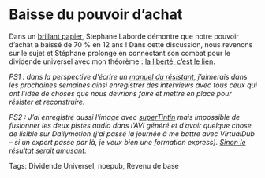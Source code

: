 # Baisse du pouvoir d’achat

Dans un [brillant papier](http://www.creationmonetaire.info/2010/04/pouvoir-dachat-de-leuro-de-1997-2010.html), Stephane Laborde démontre que notre pouvoir d’achat a baissé de 70 % en 12 ans ! Dans cette discussion, nous revenons sur le sujet et Stéphane prolonge en connectant son combat pour le dividende universel avec mon théorème : [la liberté, c’est le lien](/2010/05/08/la-liberte-le-lien/).

*PS1 : dans la perspective d’écrire un [manuel du résistant](/2010/05/10/manuel-du-resistant/), j’aimerais dans les prochaines semaines ainsi enregistrer des interviews avec tous ceux qui ont l’idée de choses que nous devrions faire et mettre en place pour résister et reconstruire.*

*PS2 : J’ai enregistré aussi l’image avec [superTintin](http://www.supertintin.com/) mais impossible de fusionner les deux pistes audio dans l’AVI généré et d’avoir quelque chose de lisible sur Dailymotion (j’ai passé la journée à me battre avec VirtualDub – si un expert passe par là, je veux bien une formation express). [Sinon le résultat serait amusant.](http://www.dailymotion.com/video/xd9yex_baisse-du-pouvoir-d-achat_news)*

Tags: Dividende Universel, noepub, Revenu de base